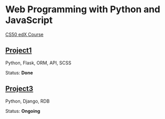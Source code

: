 # Web Programming with Python and JavaScript

[CS50 edX Course](https://www.edx.org/course/cs50s-web-programming-with-python-and-javascript)

## [Project1](https://github.com/mxhsb/cs50_web/blob/master/project1/README.md)

Python, Flask, ORM, API, SCSS  

Status: **Done**  

## [Project3](https://github.com/mxhsb/cs50_web/blob/master/project3/README.md)

Python, Django, RDB  

Status: **Ongoing**  